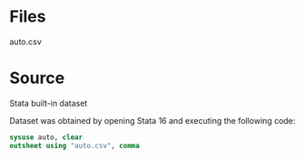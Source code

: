 # Files
auto.csv

# Source
Stata built-in dataset

Dataset was obtained by opening Stata 16 and executing the following code:

```stata
sysuse auto, clear
outsheet using "auto.csv", comma
```
